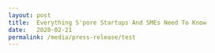```yaml
---
layout: post
title:  Everything S'pore Startups And SMEs Need To Know
date:   2020-02-21
permalink: /media/press-release/test
---
```

